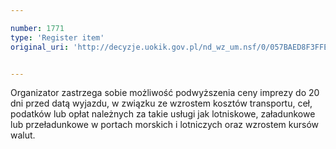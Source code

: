 ```yaml
---

number: 1771
type: 'Register item'
original_uri: 'http://decyzje.uokik.gov.pl/nd_wz_um.nsf/0/057BAED8F3FFE326C1257674003DD189?OpenDocument'


---
```


Organizator zastrzega sobie możliwość podwyższenia ceny imprezy do 20 dni przed datą wyjazdu, w związku ze wzrostem kosztów transportu, ceł, podatków lub opłat należnych za takie usługi jak lotniskowe, załadunkowe lub przeładunkowe w portach morskich i lotniczych oraz wzrostem kursów walut.
